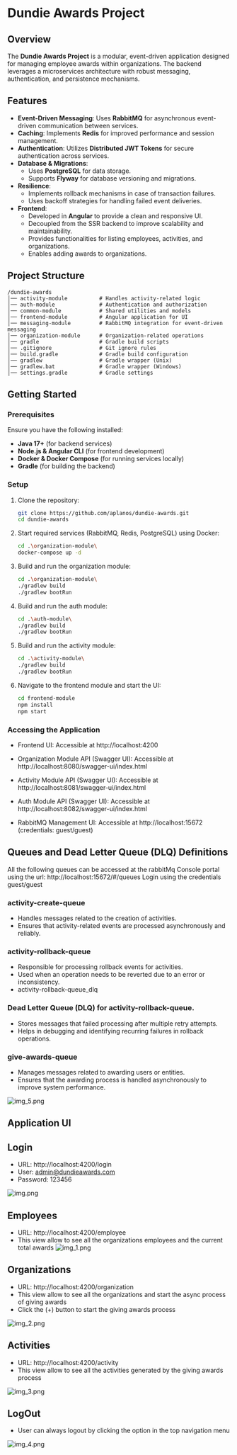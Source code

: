 # Dundie Awards Project

## Overview
The **Dundie Awards Project** is a modular, event-driven application designed for managing employee awards within organizations. The backend leverages a microservices architecture with robust messaging, authentication, and persistence mechanisms.

## Features
- **Event-Driven Messaging**: Uses **RabbitMQ** for asynchronous event-driven communication between services.
- **Caching**: Implements **Redis** for improved performance and session management.
- **Authentication**: Utilizes **Distributed JWT Tokens** for secure authentication across services.
- **Database & Migrations**:
    - Uses **PostgreSQL** for data storage.
    - Supports **Flyway** for database versioning and migrations.
- **Resilience**:
    - Implements rollback mechanisms in case of transaction failures.
    - Uses backoff strategies for handling failed event deliveries.
- **Frontend**:
    - Developed in **Angular** to provide a clean and responsive UI.
    - Decoupled from the SSR backend to improve scalability and maintainability.
    - Provides functionalities for listing employees, activities, and organizations.
    - Enables adding awards to organizations.

## Project Structure
```
/dundie-awards
│── activity-module          # Handles activity-related logic
│── auth-module              # Authentication and authorization
│── common-module            # Shared utilities and models
│── frontend-module          # Angular application for UI
│── messaging-module         # RabbitMQ integration for event-driven messaging
│── organization-module      # Organization-related operations
│── gradle                   # Gradle build scripts
│── .gitignore               # Git ignore rules
│── build.gradle             # Gradle build configuration
│── gradlew                  # Gradle wrapper (Unix)
│── gradlew.bat              # Gradle wrapper (Windows)
│── settings.gradle          # Gradle settings
```

## Getting Started

### Prerequisites
Ensure you have the following installed:
- **Java 17+** (for backend services)
- **Node.js & Angular CLI** (for frontend development)
- **Docker & Docker Compose** (for running services locally)
- **Gradle** (for building the backend)

### Setup
1. Clone the repository:
   ```sh
   git clone https://github.com/aplanos/dundie-awards.git
   cd dundie-awards
   ```

2. Start required services (RabbitMQ, Redis, PostgreSQL) using Docker:
   ```sh
   cd .\organization-module\
   docker-compose up -d
   ```

3. Build and run the organization module:
   ```sh
   cd .\organization-module\
   ./gradlew build
   ./gradlew bootRun
   ```
   
4. Build and run the auth module:
   ```sh
   cd .\auth-module\
   ./gradlew build
   ./gradlew bootRun
   ```
   
5. Build and run the activity module:
   ```sh
   cd .\activity-module\
   ./gradlew build
   ./gradlew bootRun
   ```

6. Navigate to the frontend module and start the UI:
   ```sh
   cd frontend-module
   npm install
   npm start
   ```

### Accessing the Application

- Frontend UI: Accessible at http://localhost:4200

- Organization Module API (Swagger UI): Accessible at http://localhost:8080/swagger-ui/index.html

- Activity Module API (Swagger UI): Accessible at http://localhost:8081/swagger-ui/index.html

- Auth Module API (Swagger UI): Accessible at http://localhost:8082/swagger-ui/index.html

- RabbitMQ Management UI: Accessible at http://localhost:15672 (credentials: guest/guest)

## Queues and Dead Letter Queue (DLQ) Definitions

All the following queues can be accessed at the rabbitMq Console portal using the url: http://localhost:15672/#/queues 
Login using the credentials guest/guest

### activity-create-queue
- Handles messages related to the creation of activities.
- Ensures that activity-related events are processed asynchronously and reliably.
### activity-rollback-queue
- Responsible for processing rollback events for activities.
- Used when an operation needs to be reverted due to an error or inconsistency.
- activity-rollback-queue_dlq 
### Dead Letter Queue (DLQ) for activity-rollback-queue.
- Stores messages that failed processing after multiple retry attempts.
- Helps in debugging and identifying recurring failures in rollback operations.
### give-awards-queue
- Manages messages related to awarding users or entities.
- Ensures that the awarding process is handled asynchronously to improve system performance.

![img_5.png](img_5.png)

## Application UI

## Login
- URL: http://localhost:4200/login
- User: admin@dundieawards.com 
- Password: 123456

![img.png](img.png)

## Employees
- URL: http://localhost:4200/employee
- This view allow to see all the organizations employees and the current total awards
![img_1.png](img_1.png)

## Organizations
- URL: http://localhost:4200/organization
- This view allow to see all the organizations and start the async process of giving awards
- Click the (+) button to start the giving awards process

![img_2.png](img_2.png)

## Activities
- URL: http://localhost:4200/activity
- This view allow to see all the activities generated by the giving awards process

![img_3.png](img_3.png)

## LogOut
- User can always logout by clicking the option in the top navigation menu

![img_4.png](img_4.png)